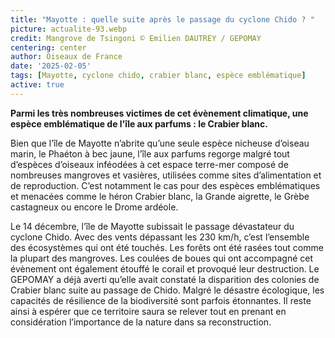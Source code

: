 ```yaml
---
title: "Mayotte : quelle suite après le passage du cyclone Chido ? "
picture: actualite-93.webp
credit: Mangrove de Tsingoni © Emilien DAUTREY / GEPOMAY
centering: center
author: Oiseaux de France
date: '2025-02-05'
tags: [Mayotte, cyclone chido, crabier blanc, espèce emblématique]
active: true
---
```

**Parmi les très nombreuses victimes de cet évènement climatique, une espèce emblématique de l'île aux parfums : le Crabier blanc.**

Bien que l’île de Mayotte n’abrite qu’une seule espèce nicheuse d’oiseau marin, le Phaéton à bec jaune, l’île aux parfums regorge malgré tout d’espèces d’oiseaux inféodées à cet espace terre-mer composé de nombreuses mangroves et vasières, utilisées comme sites d’alimentation et de reproduction. C’est notamment le cas pour des espèces emblématiques et menacées comme le héron Crabier blanc, la Grande aigrette, le Grèbe castagneux ou encore le Drome ardéole. 

Le 14 décembre, l’île de Mayotte subissait le passage dévastateur du cyclone Chido. Avec des vents dépassant les 230 km/h, c’est l’ensemble des écosystèmes qui ont été touchés. Les forêts ont été rasées tout comme la plupart des mangroves. Les coulées de boues qui ont accompagné cet évènement ont également étouffé le corail et provoqué leur destruction. Le GEPOMAY a déjà averti qu’elle avait constaté la disparition des colonies de Crabier blanc suite au passage de Chido. Malgré le désastre écologique, les capacités de résilience de la biodiversité sont parfois étonnantes. Il reste ainsi à espérer que ce territoire saura se relever tout en prenant en considération l’importance de la nature dans sa reconstruction. 



